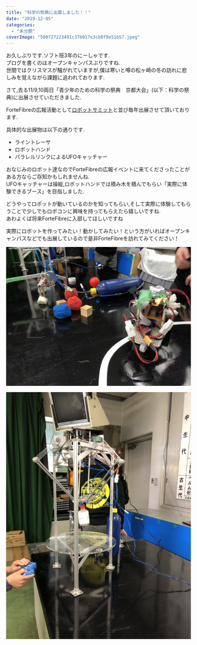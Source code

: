 ```yaml
---
title: "科学の祭典に出展しました！！"
date: "2019-12-05"
categories: 
  - "未分類"
coverImage: "500727223491c37b017e3cb0f9e51b57.jpeg"
---
```


お久しぶりです.ソフト班3年のにーしゃです.  
ブログを書くのはオープンキャンパスぶりですね.  
世間ではクリスマスが騒がれていますが,僕は寒いと噂の松ヶ崎の冬の訪れに悲しみを覚えながら課題に追われております.

さて,去る11/9,10両日「青少年のための科学の祭典　京都大会」(以下：科学の祭典)に出展させていただきました.

ForteFibreの広報活動として[ロボットサミット](https://www.fortefibre.net/blog/?p=3553)と並び毎年出展させて頂いております.

具体的な出展物は以下の通りです.  

- ライントレーサ
- ロボットハンド
- パラレルリンクによるUFOキャッチャー

おなじみのロボット達なのでForteFibreの広報イベントに来てくださったことがある方ならご存知かもしれませんね.  
UFOキャッチャーは操縦,ロボットハンドでは積み木を積んでもらい「実際に体験できるブース」を目指しました.

どうやってロボットが動いているのかを知ってもらい,そして実際に体験してもらうことで少しでもロボコンに興味を持ってもらえたら嬉しいですね.  
あわよくば将来ForteFibreに入部してほしいですね

実際にロボットを作ってみたい！動かしてみたい！という方がいればオープンキャンパスなどでも出展しているので是非ForteFibreを訪れてみてください！

![](images/4544e53008e2e279f5a07bf5445c528b.jpeg)

![](images/500727223491c37b017e3cb0f9e51b57.jpeg)

